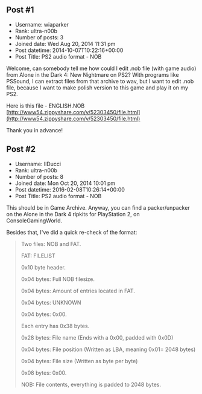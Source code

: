 ## Post #1
- Username: wiaparker
- Rank: ultra-n00b
- Number of posts: 3
- Joined date: Wed Aug 20, 2014 11:31 pm
- Post datetime: 2014-10-07T10:22:16+00:00
- Post Title: PS2 audio format - NOB

Welcome, can somebody tell me how could I edit .nob file (with game audio) from Alone in the Dark 4: New Nightmare on PS2? With programs like PSSound, I can extract files from that archive to wav, but I want to edit .nob file, because I want to make polish version to this game and play it on my PS2. 

Here is this file - ENGLISH.NOB
[http://www54.zippyshare.com/v/52303450/file.html](http://www54.zippyshare.com/v/52303450/file.html)

Thank you in advance!
## Post #2
- Username: IlDucci
- Rank: ultra-n00b
- Number of posts: 8
- Joined date: Mon Oct 20, 2014 10:01 pm
- Post datetime: 2016-02-08T10:26:14+00:00
- Post Title: PS2 audio format - NOB

This should be in Game Archive. Anyway, you can find a packer/unpacker on the Alone in the Dark 4 ripkits for PlayStation 2, on ConsoleGamingWorld.

Besides that, I've did a quick re-check of the format:

> Two files: NOB and FAT.
>
> FAT: FILELIST
>
> 0x10 byte header.
>
> 0x04 bytes: Full NOB filesize.
>
> 0x04 bytes: Amount of entries located in FAT.
>
> 0x04 bytes: UNKNOWN
>
> 0x04 bytes: 0x00.
>
> 
>
> Each entry has 0x38 bytes.
>
> 0x28 bytes: File name (Ends with a 0x00, padded with 0x0D)
>
> 0x04 bytes: File position (Written as LBA, meaning 0x01= 2048 bytes)
>
> 0x04 bytes: File size (Written as byte per byte)
>
> 0x08 bytes: 0x00.
>
> 
>
> NOB: File contents, everything is padded to 2048 bytes.
